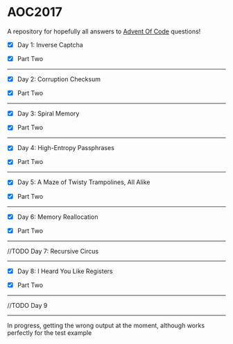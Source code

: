 # AOC2017

A repository for hopefully all answers to [Advent Of Code](http://adventofcode.com/2017) questions!
- [x] Day 1: Inverse Captcha 

- [x] Part Two
----
- [x] Day 2: Corruption Checksum 

- [x] Part Two

----
- [x] Day 3: Spiral Memory 

- [x] Part Two

----
- [x] Day 4: High-Entropy Passphrases

- [x] Part Two

----

- [x] Day 5: A Maze of Twisty Trampolines, All Alike

- [x] Part Two
----

- [x] Day 6: Memory Reallocation 

- [x] Part Two
----

//TODO Day 7: Recursive Circus

----

- [x] Day 8: I Heard You Like Registers

- [x] Part Two

----
//TODO Day 9

----

In progress, getting the wrong output at the moment, although works perfectly for the test example

